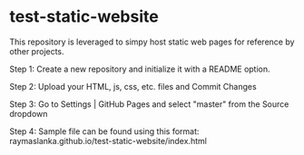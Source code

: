 # test-static-website

This repository is leveraged to simpy host static web pages for reference by other projects. 

Step 1: Create a new repository and initialize it with a README option.

Step 2: Upload your HTML, js, css, etc. files and Commit Changes

Step 3: Go to Settings | GitHub Pages and select "master" from the Source dropdown

Step 4: Sample file can be found using this format: raymaslanka.github.io/test-static-website/index.html
